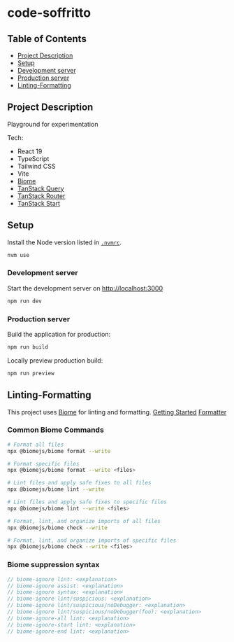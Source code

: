 # code-soffritto

## Table of Contents

- [Project Description](#project-description)
- [Setup](#setup)
- [Development server](#development-server)
- [Production server](#production-server)
- [Linting-Formatting](#linting-formatting)

## Project Description

Playground for experimentation

Tech:

- React 19
- TypeScript
- Tailwind CSS
- Vite
- [Biome](#linting-formatting)
- [TanStack Query](https://tanstack.com/query/latest)
- [TanStack Router](https://tanstack.com/router/latest)
- [TanStack Start](https://tanstack.com/start/latest)

## Setup

Install the Node version listed in [`.nvmrc`](.nvmrc).

```sh
nvm use
```

### Development server

Start the development server on [http://localhost:3000](http://localhost:3000)

```bash
npm run dev
```

### Production server

Build the application for production:

```sh
npm run build
```

Locally preview production build:

```sh
npm run preview
```

## Linting-Formatting

This project uses [Biome](https://biomejs.dev/) for linting and formatting.
[Getting Started](https://biomejs.dev/guides/getting-started/)
[Formatter](hhttps://biomejs.dev/formatter/)

### Common Biome Commands

```sh
# Format all files
npx @biomejs/biome format --write

# Format specific files
npx @biomejs/biome format --write <files>

# Lint files and apply safe fixes to all files
npx @biomejs/biome lint --write

# Lint files and apply safe fixes to specific files
npx @biomejs/biome lint --write <files>

# Format, lint, and organize imports of all files
npx @biomejs/biome check --write

# Format, lint, and organize imports of specific files
npx @biomejs/biome check --write <files>
```

### Biome suppression syntax

```js
// biome-ignore lint: <explanation>
// biome-ignore assist: <explanation>
// biome-ignore syntax: <explanation>
// biome-ignore lint/suspicious: <explanation>
// biome-ignore lint/suspicious/noDebugger: <explanation>
// biome-ignore lint/suspicious/noDebugger(foo): <explanation>
// biome-ignore-all lint: <explanation>
// biome-ignore-start lint: <explanation>
// biome-ignore-end lint: <explanation>
```
